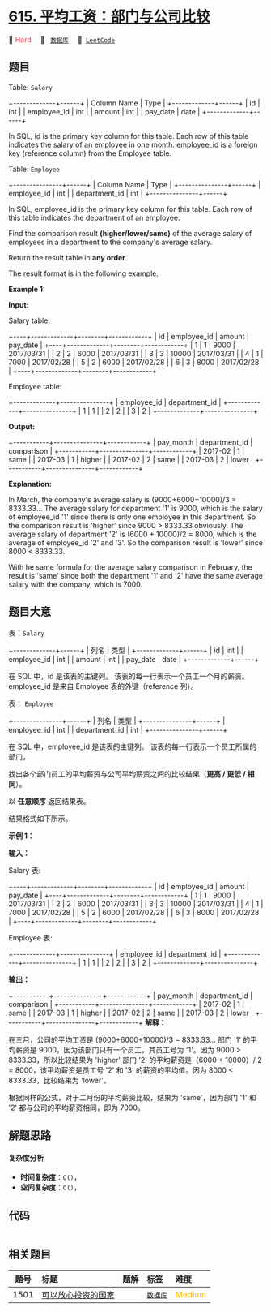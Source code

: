 # [615. 平均工资：部门与公司比较](https://leetcode.com/problems/average-salary-departments-vs-company)

🔴 <font color=#ff334b>Hard</font>&emsp; 🔖&ensp; [`数据库`](/tag/database.md)&emsp; 🔗&ensp;[`LeetCode`](https://leetcode.com/problems/average-salary-departments-vs-company)

## 题目

Table: `Salary`

+-------------+------+
| Column Name | Type |
+-------------+------+
| id | int |
| employee_id | int |
| amount | int |
| pay_date | date |
+-------------+------+

In SQL, id is the primary key column for this table.
Each row of this table indicates the salary of an employee in one month.
employee_id is a foreign key (reference column) from the Employee table.

Table: `Employee`

+---------------+------+
| Column Name | Type |
+---------------+------+
| employee_id | int |
| department_id | int |
+---------------+------+

In SQL, employee_id is the primary key column for this table.
Each row of this table indicates the department of an employee.

Find the comparison result **(higher/lower/same)** of the average salary of employees in a department to the company's average salary.

Return the result table in **any order**.

The result format is in the following example.

**Example 1:**

**Input:**

Salary table:

+----+-------------+--------+------------+
| id | employee_id | amount | pay_date |
+----+-------------+--------+------------+
| 1 | 1 | 9000 | 2017/03/31 |
| 2 | 2 | 6000 | 2017/03/31 |
| 3 | 3 | 10000 | 2017/03/31 |
| 4 | 1 | 7000 | 2017/02/28 |
| 5 | 2 | 6000 | 2017/02/28 |
| 6 | 3 | 8000 | 2017/02/28 |
+----+-------------+--------+------------+

Employee table:

+-------------+---------------+
| employee_id | department_id |
+-------------+---------------+
| 1 | 1 |
| 2 | 2 |
| 3 | 2 |
+-------------+---------------+

**Output:**

+-----------+---------------+------------+
| pay_month | department_id | comparison |
+-----------+---------------+------------+
| 2017-02 | 1 | same |
| 2017-03 | 1 | higher |
| 2017-02 | 2 | same |
| 2017-03 | 2 | lower |
+-----------+---------------+------------+

**Explanation:**

In March, the company's average salary is (9000+6000+10000)/3 = 8333.33...
The average salary for department '1' is 9000, which is the salary of employee_id '1' since there is only one employee in this department. So the comparison result is 'higher' since 9000 > 8333.33 obviously.
The average salary of department '2' is (6000 + 10000)/2 = 8000, which is the average of employee_id '2' and '3'. So the comparison result is 'lower' since 8000 < 8333.33.

With he same formula for the average salary comparison in February, the result is 'same' since both the department '1' and '2' have the same average salary with the company, which is 7000.

## 题目大意

表：`Salary`

+-------------+------+
| 列名 | 类型 |
+-------------+------+
| id | int |
| employee_id | int |
| amount | int |
| pay_date | date |
+-------------+------+

在 SQL 中，id 是该表的主键列。
该表的每一行表示一个员工一个月的薪资。
employee_id 是来自 Employee 表的外键（reference 列）。

表： `Employee`

+---------------+------+
| 列名 | 类型 |
+---------------+------+
| employee_id | int |
| department_id | int |
+---------------+------+

在 SQL 中，employee_id 是该表的主键列。
该表的每一行表示一个员工所属的部门。

找出各个部门员工的平均薪资与公司平均薪资之间的比较结果（**更高 / 更低 / 相同**）。

以 **任意顺序** 返回结果表。

结果格式如下所示。

**示例 1：**

**输入：**

Salary 表:

+----+-------------+--------+------------+
| id | employee_id | amount | pay_date |
+----+-------------+--------+------------+
| 1 | 1 | 9000 | 2017/03/31 |
| 2 | 2 | 6000 | 2017/03/31 |
| 3 | 3 | 10000 | 2017/03/31 |
| 4 | 1 | 7000 | 2017/02/28 |
| 5 | 2 | 6000 | 2017/02/28 |
| 6 | 3 | 8000 | 2017/02/28 |
+----+-------------+--------+------------+

Employee 表:

+-------------+---------------+
| employee_id | department_id |
+-------------+---------------+
| 1 | 1 |
| 2 | 2 |
| 3 | 2 |
+-------------+---------------+

**输出：**

+-----------+---------------+------------+
| pay_month | department_id | comparison |
+-----------+---------------+------------+
| 2017-02 | 1 | same |
| 2017-03 | 1 | higher |
| 2017-02 | 2 | same |
| 2017-03 | 2 | lower |
+-----------+---------------+------------+
**解释：**

在三月，公司的平均工资是 (9000+6000+10000)/3 = 8333.33...
部门 '1' 的平均薪资是 9000，因为该部门只有一个员工，其员工号为 '1'。因为 9000 > 8333.33，所以比较结果为 'higher'
部门 '2' 的平均薪资是（6000 + 10000）/ 2 = 8000，该平均薪资是员工号 '2' 和 '3' 的薪资的平均值。因为 8000 < 8333.33，比较结果为 'lower'。

根据同样的公式，对于二月份的平均薪资比较，结果为 'same'，因为部门 '1' 和 '2' 都与公司的平均薪资相同，即为 7000。

## 解题思路

#### 复杂度分析

- **时间复杂度**：`O()`，
- **空间复杂度**：`O()`，

## 代码

```javascript

```

## 相关题目

<!-- prettier-ignore -->
| 题号 | 标题 | 题解 | 标签 | 难度 |
| :------: | :------ | :------: | :------ | :------ |
| 1501 | [可以放心投资的国家](https://leetcode.com/problems/countries-you-can-safely-invest-in) |  |  [`数据库`](/tag/database.md) | <font color=#ffb800>Medium</font> |
